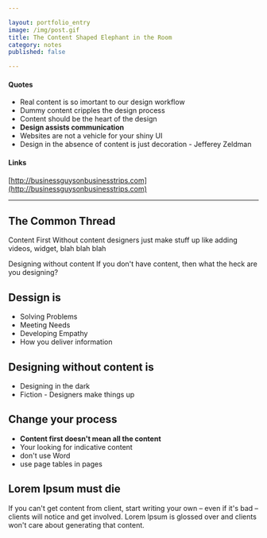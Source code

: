 ```yaml
---

layout: portfolio_entry  
image: /img/post.gif  
title: The Content Shaped Elephant in the Room  
category: notes  
published: false

---
```


<!--# The Content Shaped Elephant in the Room-->

#### Quotes

- Real content is so imortant to our design workflow
- Dummy content cripples the design process
- Content should be the heart of the design
- **Design assists communication**
- Websites are not a vehicle for your shiny UI
- Design in the absence of content is just decoration - Jefferey Zeldman

#### Links

[http://businessguysonbusinesstrips.com](http://businessguysonbusinesstrips.com)

---

## The Common Thread

Content First
Without content designers just make stuff up like adding videos, widget, blah blah blah

Designing without content
If you don't have content, then what the heck are you designing?

## Dessign is

- Solving Problems
- Meeting Needs
- Developing Empathy
- How you deliver information

## Designing without content is

- Designing in the dark
- Fiction - Designers make things up

## Change your process

- **Content first doesn't mean all the content**  
- Your looking for indicative content
- don't use Word
- use page tables in pages

## Lorem Ipsum must die

If you can't get content from client, start writing your own – even if it's bad – clients will notice and get involved. Lorem Ipsum is glossed over and clients won't care about generating that content.